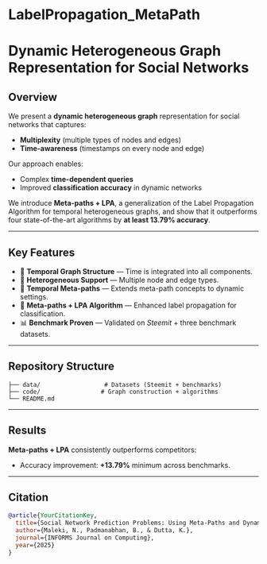 # LabelPropagation_MetaPath

# Dynamic Heterogeneous Graph Representation for Social Networks

## Overview
We present a **dynamic heterogeneous graph** representation for social networks that captures:
- **Multiplexity** (multiple types of nodes and edges)
- **Time-awareness** (timestamps on every node and edge)

Our approach enables:
- Complex **time-dependent queries**
- Improved **classification accuracy** in dynamic networks

We introduce **Meta-paths + LPA**, a generalization of the Label Propagation Algorithm for temporal heterogeneous graphs, and show that it outperforms four state-of-the-art algorithms by **at least 13.79% accuracy**.

---

## Key Features
- 📅 **Temporal Graph Structure** — Time is integrated into all components.  
- 🔗 **Heterogeneous Support** — Multiple node and edge types.  
- 🧭 **Temporal Meta-paths** — Extends meta-path concepts to dynamic settings.  
- 🤖 **Meta-paths + LPA Algorithm** — Enhanced label propagation for classification.  
- 📊 **Benchmark Proven** — Validated on *Steemit* + three benchmark datasets.

---

## Repository Structure
```
├── data/                  # Datasets (Steemit + benchmarks)
├── code/                 # Graph construction + algorithms
└── README.md
```

---

## Results
**Meta-paths + LPA** consistently outperforms competitors:  
- Accuracy improvement: **+13.79%** minimum across benchmarks.

---

## Citation
```bibtex
@article{YourCitationKey,
  title={Social Network Prediction Problems: Using Meta-Paths and Dynamic Heterogeneous Graph Representation for Label Propagation},
  author={Maleki, N., Padmanabhan, B., & Dutta, K.},
  journal={INFORMS Journal on Computing},
  year={2025}
}
```

